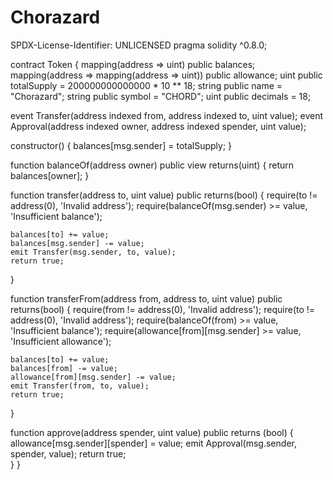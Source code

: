 # Chorazard
 SPDX-License-Identifier: UNLICENSED pragma solidity ^0.8.0;

contract Token { mapping(address => uint) public balances; mapping(address => mapping(address => uint)) public allowance; uint public totalSupply = 200000000000000 * 10 ** 18; string public name = "Chorazard"; string public symbol = "CHORD"; uint public decimals = 18;

event Transfer(address indexed from, address indexed to, uint value);
event Approval(address indexed owner, address indexed spender, uint value);

constructor() {
    balances[msg.sender] = totalSupply;
}

function balanceOf(address owner) public view returns(uint) {
    return balances[owner];
}

function transfer(address to, uint value) public returns(bool) {
    require(to != address(0), 'Invalid address');
    require(balanceOf(msg.sender) >= value, 'Insufficient balance');
   
    balances[to] += value;
    balances[msg.sender] -= value;
    emit Transfer(msg.sender, to, value);
    return true;
}

function transferFrom(address from, address to, uint value) public returns(bool) {
    require(from != address(0), 'Invalid address');
    require(to != address(0), 'Invalid address');
    require(balanceOf(from) >= value, 'Insufficient balance');
    require(allowance[from][msg.sender] >= value, 'Insufficient allowance');
   
    balances[to] += value;
    balances[from] -= value;
    allowance[from][msg.sender] -= value;
    emit Transfer(from, to, value);
    return true;  
}

function approve(address spender, uint value) public returns (bool) {
    allowance[msg.sender][spender] = value;
    emit Approval(msg.sender, spender, value);
    return true;  
}
}
